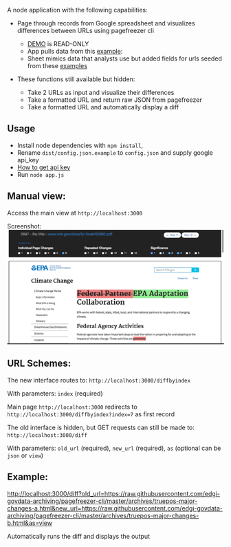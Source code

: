 A node application with the following capabilities:
* Page through records from Google spreadsheet and visualizes differences between URLs using pagefreezer cli
    * [DEMO](https://edgi-web-monitor-ui.herokuapp.com) is READ-ONLY
    * App pulls data from this [example](https://docs.google.com/spreadsheets/d/17QA_C2-XhLefxZlRKw74KDY3VNstbPvK3IHWluDJMGQ/edit#gid=0): 
    * Sheet mimics data that analysts use but added fields for urls seeded from these [examples](https://github.com/edgi-govdata-archiving/pagefreezer-cli/tree/master/archives)

* These functions still available but hidden:
    * Take 2 URLs as input and visualize their differences
    * Take a formatted URL and return raw JSON from pagefreezer
    * Take a formatted URL and automatically display a diff

## Usage
* Install node dependencies with `npm install`, 
* Rename `dist/config.json.example` to `config.json` and supply google api_key
* [How to get api key](https://developers.google.com/api-client-library/javascript/start/start-js)
* Run `node app.js`



## Manual view:
Access the main view at `http://localhost:3000`

Screenshot:
![screenshot](screenshot.png)

## URL Schemes:
The new interface routes to:
`http://localhost:3000/diffbyindex`

With parameters:
`index` (required)

Main page `http://localhost:3000` redirects to  
`http://localhost:3000/diffbyindex?index=7` as first record

The old interface is hidden, but GET requests can still be made to:
`http://localhost:3000/diff`

With parameters:
`old_url` (required),
`new_url` (required),
`as` (optional can be `json` or `view`)

## Example:
<http://localhost:3000/diff?old_url=https://raw.githubusercontent.com/edgi-govdata-archiving/pagefreezer-cli/master/archives/truepos-major-changes-a.html&new_url=https://raw.githubusercontent.com/edgi-govdata-archiving/pagefreezer-cli/master/archives/truepos-major-changes-b.html&as=view>

Automatically runs the diff and displays the output
